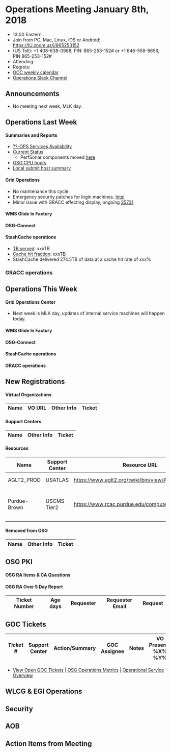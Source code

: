 # Operations Meeting January 8th, 2018
   * 13:00 Eastern 
   * Join from PC, Mac, Linux, iOS or Android: https://IU.zoom.us/j/865253152
   * (US Toll): +1 408-638-0968, PIN: 865-253-152# or +1 646-558-8656, PIN 865-253-152#
   * Attending: 
   * Regrets: 
   * [GOC weekly calendar](http://www.google.com/calendar/embed?src=c1htpcfoe6btrtc7n3uddg8mvs%40group.calendar.google.com&ctz=America/New_York)
   * [Operations Slack Channel](https://opensciencegrid.slack.com/messages/C5GAYBGA0/)

## Announcements
   * No meeting next week, MLK day.

## Operations Last Week
#### Summaries and Reports
   * [??-OPS Services Availability](http://monitor.grid.iu.edu/availability/avail_week_overview.html)
   * [Current Status](http://monitor.grid.iu.edu/availability/production.html)
      * PerfSonar components moved [here](http://monitor.grid.iu.edu/availability/perfsonar.html)
   * [OSG CPU hours](http://tinyurl.com/mf96b88)
   * [Local submit host summary](http://osg-flock.grid.iu.edu/overview/)
   
#### Grid Operations 
   * No maintenance this cycle.
   * Emergency security patches for login machines. [Intel](https://newsroom.intel.com/news/intel-responds-to-security-research-findings/)
   * Minor issue with GRACC effecting display, ongoing [35731](https://ticket.grid.iu.edu/35731)
   
#### WMS Glide In Factory
 
#### OSG-Connect

#### StashCache operations
   * [TB served](http://tinyurl.com/ydaereyo): xxxTB
   * [Cache hit fraction](http://tinyurl.com/ydaereyo): xxxTB 
   * StashCache delivered 274.5TB of data at a cache hit rate of xxx%
   
### GRACC operations

## Operations This Week
      
#### Grid Operations Center
   * Next week is MLK day, updates of internal service machines will happen today.
   
#### WMS Glide In Factory
   
#### OSG-Connect 
   
#### StashCache operations

#### GRACC operations


## New Registrations

#### Virtual Organizations
| Name | VO URL | Other Info | Ticket |
| ---- | ------ | ---------- | ------ |

#### Support Centers
| Name | Other Info | Ticket |
| ---- | ---------- | ------ |

#### Resources
| Name | Support Center | Resource URL | Other Info | Ticket |
| ---- | -------------- | ------------ | ---------- | ------ |
| AGLT2_PROD | USATLAS | https://www.aglt2.org/twiki/bin/view/AGLT2/WebHome | ATLAS only resource | https://ticket.grid.iu.edu/35646 |
| Purdue-Brown | USCMS Tier2 | https://www.rcac.purdue.edu/compute/brown | Computing element for Purdue Rice cluster( opportunistic). | https://ticket.grid.iu.edu/35669 |

#### Removed from OSG
| Name | Other Info | Ticket |
| ---- | ---------- | ------ |

## OSG PKI

#### OSG RA Items & CA Questions

#### OSG RA Over 5 Day Report
| Ticket Number	|Age days	|Requester	|Requester Email		|Request |
| --------- | ------- | --------- | ----------------- | ------ |

## GOC Tickets

| *Ticket #* | Support Center | Action/Summary | GOC Assignee | Notes | VO Present? %X% %Y%|
| ---------- | -------------- | -------------- | ------------ | ----- | ------------------ |


   * [View Open GOC Tickets](https://ticket.grid.iu.edu/goc/list/open) | [OSG Operations Metrics](https://twiki.grid.iu.edu/bin/view/Operations/TicketReports) | [Operational Service Overview](http://myosg.grid.iu.edu/miscstatus?count_sg_1&count_active=on&count_enabled=on&datasource=status)


## WLCG & EGI Operations

## Security   
  
## AOB
   
## Action Items from Meeting

   
